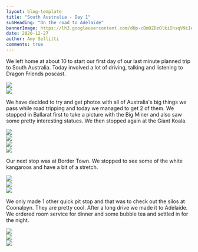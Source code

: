 ```yaml
---
layout: blog-template
title: "South Australia - Day 1"
subHeading: "On the road to Adelaide"
bannerImage: https://lh3.googleusercontent.com/dUp-cBmOZDzOlkiIhsqV9iIelRw0qQbQUNI-L8Yy2S1kKg0APBc0xSK11lZ0q_sA4A7KMxsZHd0s2LMH-ukXvcNriG2wve-03tF9a5s1hkc7cmW3mg_bkpl22ldl4lRNSnYsTCKNWpc=w2400
date: 2020-12-27
author: Amy Sellitti
comments: true
---
```


We left home at about 10 to start our first day of our last minute planned trip to South Australia. Today involved a lot of driving, talking and listening to Dragon Friends poscast. 

<div class="center-image"><img src="https://lh3.googleusercontent.com/rN69z-LknXmxggUog3eBvjIE6gKf4BGY7inJwk-D9by3KraPa182jPpFis_anUWTRFVexQEJvOmorLFS4E5QqsuiARTwXpoyfz658JdaFGFjJ8Ag9ohzmmcFjOvoRWzeRpFrTBuHm2s=w2400" /></div>
<div class="center-image"><img src="https://lh3.googleusercontent.com/q4RgvwAWQxqhXeQ5o52vg_MYQAWhfWOZk65oWzv2QgB3An3ctLn0Ss-8XoScnC_DTXAdjMN62ijOLrO1hTUWZe-2qB2B1utvMoveLos74Hw_VaEyWZyIuNFrmcS6KupoL15_hUpunX8=w2400" /></div>

We have decided to try and get photos with all of Australia's big things we pass while road tripping and today we managed to get 2 of them. We stopped in Ballarat first to take a picture with the Big Miner and also saw some pretty interesting statues. We then stopped again at the Giant Koala. 

<div class="center-image"><img src="https://lh3.googleusercontent.com/5Uop5cQ1y14_yuq85UdCU6bVXgFFs1U7eS6zQV3rd8w79DnNgrEy2uv2z5h5VCNhZZO95fcrg1V8to7JptTqzRnWXWQj8hGV64_5TcbvYNsWjw8UhaHHDrf7n0Kr10644mkD5I5iPHE=w2400" /></div>
<div class="center-image"><img src="https://lh3.googleusercontent.com/1YcD602fJ6PilAWJ2zTDiXevApUTdkRfYq3EVVLhWazkYgTTYaOjPGQqi2gq2c0OtcMzV2YnojlJGQWl3k2raZWz3w_aMhVUK3SzkuL7nnKvj1EsK_gHHwhIHL7D2uP6dWq00RPkBA8=w2400" /></div>
<div class="center-image"><img src="https://lh3.googleusercontent.com/tM1AYaWxHolT-cHmLs05ORgEJ9OU6SR50E1O_dR8S7mRv0nyI1-jdc9w-zo-iLD93dhKB4YvXANs1Dz1kfkpenZBAzTYBGgDc5Q6M8ydzt2rALJME2XN2aYZjt0QZq5Lwaa6Qin7164=w2400" /></div>
<div class="center-image"><img src="https://lh3.googleusercontent.com/biGv7ohPIfyQ9z69txcAYOF1IjBta7tHrmt7YB7889mKNQTiJIxbYmXsO8AVj_AQIShBwCferPdAdlFLxfFMPUK0A52EKbfpPCK1FrEBqteoitfJWequNBi72jgL-hvwWdawQ9ayC3g=w2400" /></div>

Our next stop was at Border Town. We stopped to see some of the white kangaroos and have a bit of a stretch. 

<div class="center-image"><img src="https://lh3.googleusercontent.com/dUp-cBmOZDzOlkiIhsqV9iIelRw0qQbQUNI-L8Yy2S1kKg0APBc0xSK11lZ0q_sA4A7KMxsZHd0s2LMH-ukXvcNriG2wve-03tF9a5s1hkc7cmW3mg_bkpl22ldl4lRNSnYsTCKNWpc=w2400" /></div>
<div class="center-image"><img src="https://lh3.googleusercontent.com/g7Zj1SXY85QkApyGJELXfOec_imXnVeqREo35LNkqCfqnCUhPq95gRa1hBKHDaVdyrDVOa8fPxxaO7cV1iCJ0DFMpT2IkW-ecMdAX50QYqakAunMsvwQ_KoIuyWZv57WXplQQF6LEAo=w2400" /></div>
<div class="center-image"><img src="https://lh3.googleusercontent.com/8Kfkdm1aAyIn-jUEXfUF-VYQ0NGQprfaX8lAwb1JG2T4sw5lu9-YX8aC0NnG-RyUlUxr1hGeAqN_Jx3DygK_uT97uf3X46S4RUThJHx9uaBg73CfwQZkpFv92-HQhLOvgSiTEHBH2qc=w2400" /></div>

We only made 1 other quick pit stop and that was to check out the silos at Coonalpyn. They are pretty cool. After a long drive we made it to Adelaide. We ordered room service for dinner and some bubble tea and settled in for the night. 

<div class="center-image"><img src="https://lh3.googleusercontent.com/5aQ5eFj19JeZ0SI369senKDHwLj8sElMEjt9xTt99jfAzGYDFac31vOz4ZKYASL8tStqhjDQhRa9ZXh_juHw0PhOXhYJIcL3pNjWur3cTrByx0GFDIt9JnqwE6mADIAbWlgsQNy-0HY=w2400" /></div>
<div class="center-image"><img src="https://lh3.googleusercontent.com/LH2jTaPADUy0k8_LNEeVgClnKKvq64rpfh2kCI6HZRuJAzEfSim1c7T3Mf8_Vjt1Eh4lslRdTFUOQyR10IteuEDiIw_Ho9Dcy25wDz96W44KDfrsg57ClktkTGpMk7gvRiq7EwuQSfY=w2400" /></div>
<div class="center-image"><img src="https://lh3.googleusercontent.com/J7M2q9kAselwXcMKFSGgJnBAKnAxD1L2xoc74dUtagXfgD467eXDlUFHMvtzjLGkc-QRaGYhA72xtQp1yduI8IRVI9AnWiSKKIsZ05kc0r0R20Cvs1RvxteeG5OGNFijQ409aTlig04=w2400" /></div>
